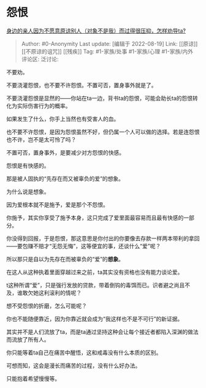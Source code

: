 # 怨恨
[身边的亲人因为不愿意原谅别人（对象不是我）而过得很压抑，怎样劝导ta?](https://www.zhihu.com/question/455128235/answer/1842812747)

> Author: #0-Anonymity
> Last update: [编辑于 2022-08-19]
> Link: [[原谅]] [[不原谅的诅咒]] [[残疾]]
> Tag: #1-家族/处事 #1-家族/心理 #1-家族/内外
> 评论区:
> 泛讨论:

不要劝。

不要浇灌怨恨，也不要不许怨恨。不置可否，置身事外就是了。

不要浇灌怨恨是显然的——你站在ta一边，背书ta的怨恨，可能会助长ta的怨恨转化为实际伤害行为的概率。

如果发生了什么，你手上当然也有受害人的血。

也不要不许怨恨，是因为怨恨虽然不好，但仍属一个人可以做的选择。若是连怨恨也不许，岂不是太可怜了吗？

不置可否，置身事外，是要减少对方怨恨的快感。

怨恨是有快感的。

那是被人固执的“先存在而又被辜负的爱”的想象。

为什么说是想象。

因为爱根本就不是施予，爱是那个不怨恨。

你施予，其实你享受了施予本身，这只完成了爱里面最容易而且最有快感的一部分。

你没得到回报，于是怨恨，那这意思是你付出的你要像去存款一样两本带利的拿回——要包赚不赔才“无怨无悔”，这等便宜的事，还谈什么“爱”呢？

所以那只是自以为先存在而被辜负的“爱”的**想象**。

在这人从这种执着里面穿越过来之前，ta其实没有资格也没有能力谈论爱。

t这种所谓“爱”，只是强行发放的贷款，带着倒钩的毒饵而已。识者避之尚且不及，谁敢欠她这利滚利的情呢？

想不受怨恨的折磨，怎么可能呢？

你也不能随便靠近，因为你靠近就会成为“我这样也不是不可行”的新证据。

其实并不是人们流放了ta，而是ta通过坚持这种会让每个接近者都陷入深渊的做法而流放了所有人。

你只能等着ta自己在痛苦中醒悟，这和戒毒没有什么本质的区别。

可想而知，这会是漫长而痛苦的过程，没有什么好办法。

只能抱着希望慢慢等。
